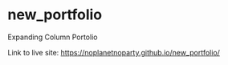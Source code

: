 # new_portfolio
Expanding Column Portolio

Link to live site: https://noplanetnoparty.github.io/new_portfolio/
